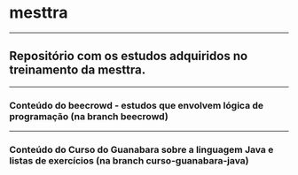 # mesttra
_________________
## Repositório com os estudos adquiridos no treinamento da mesttra.
__________________________________________
### Conteúdo do beecrowd - estudos que envolvem lógica de programação (na branch beecrowd)
_________________________________
### Conteúdo do Curso do Guanabara sobre a linguagem Java e listas de exercícios (na branch curso-guanabara-java)
